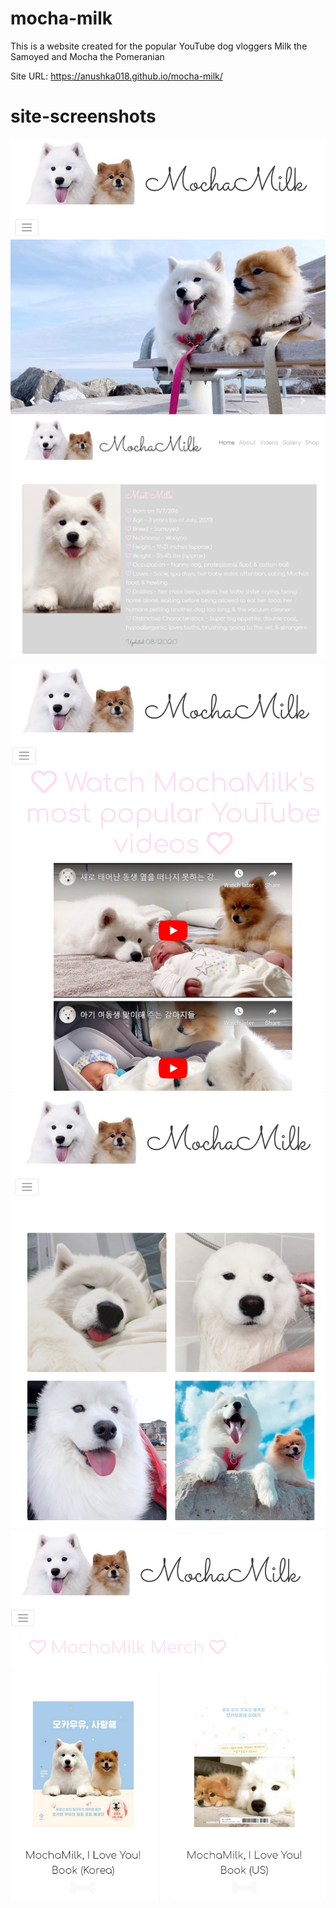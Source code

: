 # mocha-milk
This is a website created for the popular YouTube dog vloggers Milk the Samoyed and Mocha the Pomeranian

Site URL: https://anushka018.github.io/mocha-milk/

# site-screenshots

<img src="images/home.PNG" width="550">
<img src="images/about.PNG" width="600">
<img src="images/videos.PNG" width="600">
<img src="images/gallery.PNG" width="600">
<img src="images/shop.PNG" width="600">




